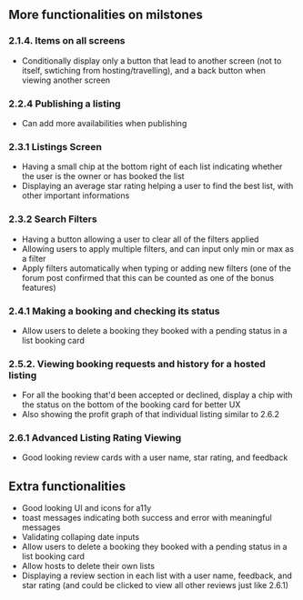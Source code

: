 ## More functionalities on milstones

### 2.1.4. Items on all screens
- Conditionally display only a button that lead to another screen (not to itself, swtiching from hosting/travelling), and a back button when viewing another screen

### 2.2.4 Publishing a listing
- Can add more availabilities when publishing

### 2.3.1 Listings Screen
- Having a small chip at the bottom right of each list indicating whether the user is the owner or has booked the list
- Displaying an average star rating helping a user to find the best list, with other important informations

### 2.3.2 Search Filters
- Having a button allowing a user to clear all of the filters applied
- Allowing users to apply multiple filters, and can input only min or max as a filter
- Apply filters automatically when typing or adding new filters (one of the forum post confirmed that this can be counted as one of the bonus features)

### 2.4.1 Making a booking and checking its status
- Allow users to delete a booking they booked with a pending status in a list booking card

### 2.5.2. Viewing booking requests and history for a hosted listing
- For all the booking that'd been accepted or declined, display a chip with the status on the bottom of the booking card for better UX
- Also showing the profit graph of that individual listing similar to 2.6.2

### 2.6.1 Advanced Listing Rating Viewing
- Good looking review cards with a user name, star rating, and feedback

## Extra functionalities
- Good looking UI and icons for a11y
- toast messages indicating both success and error with meaningful messages
- Validating collaping date inputs
- Allow users to delete a booking they booked with a pending status in a list booking card
- Allow hosts to delete their own lists
- Displaying a review section in each list with a user name, feedback, and star rating (and could be clicked to view all other reviews just like 2.6.1)
